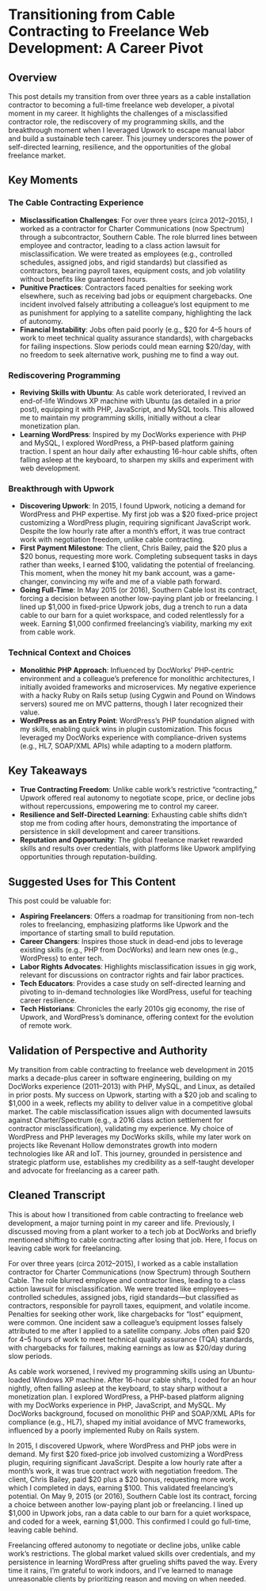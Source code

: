 # Transitioning from Cable Contracting to Freelance Web Development: A Career Pivot

## Overview
This post details my transition from over three years as a cable installation contractor to becoming a full-time freelance web developer, a pivotal moment in my career. It highlights the challenges of a misclassified contractor role, the rediscovery of my programming skills, and the breakthrough moment when I leveraged Upwork to escape manual labor and build a sustainable tech career. This journey underscores the power of self-directed learning, resilience, and the opportunities of the global freelance market.

## Key Moments
### The Cable Contracting Experience
- **Misclassification Challenges**: For over three years (circa 2012–2015), I worked as a contractor for Charter Communications (now Spectrum) through a subcontractor, Southern Cable. The role blurred lines between employee and contractor, leading to a class action lawsuit for misclassification. We were treated as employees (e.g., controlled schedules, assigned jobs, and rigid standards) but classified as contractors, bearing payroll taxes, equipment costs, and job volatility without benefits like guaranteed hours.
- **Punitive Practices**: Contractors faced penalties for seeking work elsewhere, such as receiving bad jobs or equipment chargebacks. One incident involved falsely attributing a colleague’s lost equipment to me as punishment for applying to a satellite company, highlighting the lack of autonomy.
- **Financial Instability**: Jobs often paid poorly (e.g., $20 for 4–5 hours of work to meet technical quality assurance standards), with chargebacks for failing inspections. Slow periods could mean earning $20/day, with no freedom to seek alternative work, pushing me to find a way out.

### Rediscovering Programming
- **Reviving Skills with Ubuntu**: As cable work deteriorated, I revived an end-of-life Windows XP machine with Ubuntu (as detailed in a prior post), equipping it with PHP, JavaScript, and MySQL tools. This allowed me to maintain my programming skills, initially without a clear monetization plan.
- **Learning WordPress**: Inspired by my DocWorks experience with PHP and MySQL, I explored WordPress, a PHP-based platform gaining traction. I spent an hour daily after exhausting 16-hour cable shifts, often falling asleep at the keyboard, to sharpen my skills and experiment with web development.

### Breakthrough with Upwork
- **Discovering Upwork**: In 2015, I found Upwork, noticing a demand for WordPress and PHP expertise. My first job was a $20 fixed-price project customizing a WordPress plugin, requiring significant JavaScript work. Despite the low hourly rate after a month’s effort, it was true contract work with negotiation freedom, unlike cable contracting.
- **First Payment Milestone**: The client, Chris Bailey, paid the $20 plus a $20 bonus, requesting more work. Completing subsequent tasks in days rather than weeks, I earned $100, validating the potential of freelancing. This moment, when the money hit my bank account, was a game-changer, convincing my wife and me of a viable path forward.
- **Going Full-Time**: In May 2015 (or 2016), Southern Cable lost its contract, forcing a decision between another low-paying plant job or freelancing. I lined up $1,000 in fixed-price Upwork jobs, dug a trench to run a data cable to our barn for a quiet workspace, and coded relentlessly for a week. Earning $1,000 confirmed freelancing’s viability, marking my exit from cable work.

### Technical Context and Choices
- **Monolithic PHP Approach**: Influenced by DocWorks’ PHP-centric environment and a colleague’s preference for monolithic architectures, I initially avoided frameworks and microservices. My negative experience with a hacky Ruby on Rails setup (using Cygwin and Pound on Windows servers) soured me on MVC patterns, though I later recognized their value.
- **WordPress as an Entry Point**: WordPress’s PHP foundation aligned with my skills, enabling quick wins in plugin customization. This focus leveraged my DocWorks experience with compliance-driven systems (e.g., HL7, SOAP/XML APIs) while adapting to a modern platform.

## Key Takeaways
- **True Contracting Freedom**: Unlike cable work’s restrictive “contracting,” Upwork offered real autonomy to negotiate scope, price, or decline jobs without repercussions, empowering me to control my career.
- **Resilience and Self-Directed Learning**: Exhausting cable shifts didn’t stop me from coding after hours, demonstrating the importance of persistence in skill development and career transitions.
- **Reputation and Opportunity**: The global freelance market rewarded skills and results over credentials, with platforms like Upwork amplifying opportunities through reputation-building.

## Suggested Uses for This Content
This post could be valuable for:
- **Aspiring Freelancers**: Offers a roadmap for transitioning from non-tech roles to freelancing, emphasizing platforms like Upwork and the importance of starting small to build reputation.
- **Career Changers**: Inspires those stuck in dead-end jobs to leverage existing skills (e.g., PHP from DocWorks) and learn new ones (e.g., WordPress) to enter tech.
- **Labor Rights Advocates**: Highlights misclassification issues in gig work, relevant for discussions on contractor rights and fair labor practices.
- **Tech Educators**: Provides a case study on self-directed learning and pivoting to in-demand technologies like WordPress, useful for teaching career resilience.
- **Tech Historians**: Chronicles the early 2010s gig economy, the rise of Upwork, and WordPress’s dominance, offering context for the evolution of remote work.

## Validation of Perspective and Authority
My transition from cable contracting to freelance web development in 2015 marks a decade-plus career in software engineering, building on my DocWorks experience (2011–2013) with PHP, MySQL, and Linux, as detailed in prior posts. My success on Upwork, starting with a $20 job and scaling to $1,000 in a week, reflects my ability to deliver value in a competitive global market. The cable misclassification issues align with documented lawsuits against Charter/Spectrum (e.g., a 2016 class action settlement for contractor misclassification), validating my experience. My choice of WordPress and PHP leverages my DocWorks skills, while my later work on projects like Revenant Hollow demonstrates growth into modern technologies like AR and IoT. This journey, grounded in persistence and strategic platform use, establishes my credibility as a self-taught developer and advocate for freelancing as a career path.

## Cleaned Transcript
This is about how I transitioned from cable contracting to freelance web development, a major turning point in my career and life. Previously, I discussed moving from a plant worker to a tech job at DocWorks and briefly mentioned shifting to cable contracting after losing that job. Here, I focus on leaving cable work for freelancing.

For over three years (circa 2012–2015), I worked as a cable installation contractor for Charter Communications (now Spectrum) through Southern Cable. The role blurred employee and contractor lines, leading to a class action lawsuit for misclassification. We were treated like employees—controlled schedules, assigned jobs, rigid standards—but classified as contractors, responsible for payroll taxes, equipment, and volatile income. Penalties for seeking other work, like chargebacks for “lost” equipment, were common. One incident saw a colleague’s equipment losses falsely attributed to me after I applied to a satellite company. Jobs often paid $20 for 4–5 hours of work to meet technical quality assurance (TQA) standards, with chargebacks for failures, making earnings as low as $20/day during slow periods.

As cable work worsened, I revived my programming skills using an Ubuntu-loaded Windows XP machine. After 16-hour cable shifts, I coded for an hour nightly, often falling asleep at the keyboard, to stay sharp without a monetization plan. I explored WordPress, a PHP-based platform aligning with my DocWorks experience in PHP, JavaScript, and MySQL. My DocWorks background, focused on monolithic PHP and SOAP/XML APIs for compliance (e.g., HL7), shaped my initial avoidance of MVC frameworks, influenced by a poorly implemented Ruby on Rails system.

In 2015, I discovered Upwork, where WordPress and PHP jobs were in demand. My first $20 fixed-price job involved customizing a WordPress plugin, requiring significant JavaScript. Despite a low hourly rate after a month’s work, it was true contract work with negotiation freedom. The client, Chris Bailey, paid $20 plus a $20 bonus, requesting more work, which I completed in days, earning $100. This validated freelancing’s potential. On May 9, 2015 (or 2016), Southern Cable lost its contract, forcing a choice between another low-paying plant job or freelancing. I lined up $1,000 in Upwork jobs, ran a data cable to our barn for a quiet workspace, and coded for a week, earning $1,000. This confirmed I could go full-time, leaving cable behind.

Freelancing offered autonomy to negotiate or decline jobs, unlike cable work’s restrictions. The global market valued skills over credentials, and my persistence in learning WordPress after grueling shifts paved the way. Every time it rains, I’m grateful to work indoors, and I’ve learned to manage unreasonable clients by prioritizing reason and moving on when needed.
